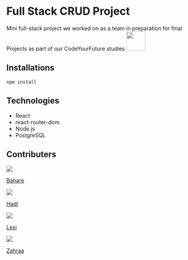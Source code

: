 # Full Stack CRUD Project

Mini full-stack project we worked on as a team in preparation for final Projects as part of our CodeYourFuture studies <img src="https://codeyourfuture.io/wp-content/uploads/2019/03/cyf_brand.png" width="50"/>

## Installations

```npm install```

## Technologies
- React
- react-router-dom
- Node.js
- PostgreSQL

## Contributers
<div>
  <a href="https://github.com/Bahare09">
    <img src="https://github.com/Bahare09.png?size=100">
    <p>Bahare</p>
  </a>

  <a href="https://github.com/hadipournigjeh" >
    <img src="https://github.com/hadipournigjeh.png?size=100">
    <p>Hadi</p>
  </a>

  <a href="https://github.com/LexiisYing">
    <img src="https://github.com/LexiisYing.png?size=100">
    <p>Lexi</p>
  </a>

  <a href="https://github.com/zahraatayyar">
    <img src="https://github.com/zahraatayyar.png?size=100">
    <p>Zahraa</p>
  </a>
  
</div>
